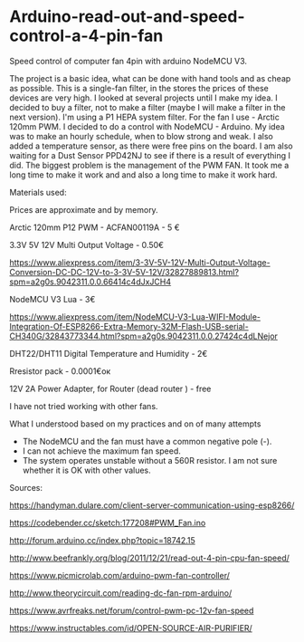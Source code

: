 # Arduino-read-out-and-speed-control-a-4-pin-fan
 Speed control of computer fan 4pin with arduino NodeMCU V3.

The project is a basic idea, what can be done with hand tools and as cheap as possible. This is a single-fan filter, in the stores the prices of these devices are very high. I looked at several projects until I make my idea. I decided to buy a filter, not to make a filter (maybe I will make a filter in the next version). I'm using a P1 HEPA system filter. For the fan I use - Arctic 120mm PWM. I decided to do a control with NodeMCU - Arduino. My idea was to make an hourly schedule, when to blow strong and weak. I also added a temperature sensor, as there were free pins on the board. I am also waiting for a Dust Sensor PPD42NJ to see if there is a result of everything I did. The biggest problem is the management of the PWM FAN. It took me a long time to make it work and and also a long time to make it work hard.
 
Materials used:

Prices are approximate and by memory.
 
Arctic 120mm P12 PWM - ACFAN00119A  - 5 €

3.3V 5V 12V Multi Output Voltage - 0.50€

https://www.aliexpress.com/item/3-3V-5V-12V-Multi-Output-Voltage-Conversion-DC-DC-12V-to-3-3V-5V-12V/32827889813.html?spm=a2g0s.9042311.0.0.66414c4dJxJCH4 
 
NodeMCU V3 Lua  - 3€

https://www.aliexpress.com/item/NodeMCU-V3-Lua-WIFI-Module-Integration-Of-ESP8266-Extra-Memory-32M-Flash-USB-serial-CH340G/32843773344.html?spm=a2g0s.9042311.0.0.27424c4dLNejor
 
DHT22/DHT11 Digital Temperature and Humidity - 2€
 
Rresistor pack - 0.0001€ок
 
12V 2A Power Adapter, for Router (dead router ) - free 

I have not tried working with other fans.

What I understood based on my practices and on of many attempts
- The NodeMCU and the fan must have a common negative pole (-).
- I can not achieve the maximum fan speed.
- The system operates unstable without a 560R resistor. I am not sure whether it is OK with other values.
 
Sources:

https://handyman.dulare.com/client-server-communication-using-esp8266/

https://codebender.cc/sketch:177208#PWM_Fan.ino

http://forum.arduino.cc/index.php?topic=18742.15

http://www.beefrankly.org/blog/2011/12/21/read-out-4-pin-cpu-fan-speed/

https://www.picmicrolab.com/arduino-pwm-fan-controller/

http://www.theorycircuit.com/reading-dc-fan-rpm-arduino/

https://www.avrfreaks.net/forum/control-pwm-pc-12v-fan-speed

https://www.instructables.com/id/OPEN-SOURCE-AIR-PURIFIER/  
